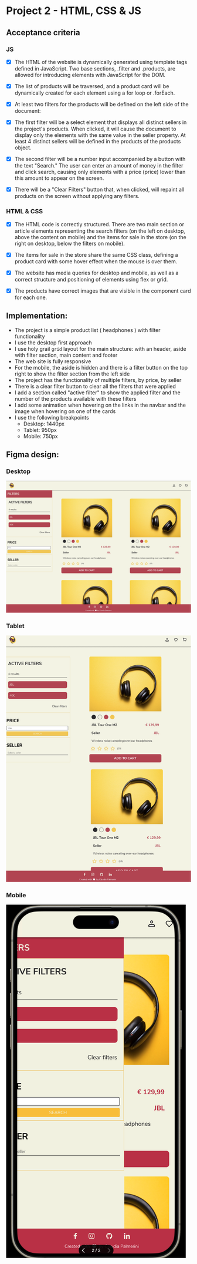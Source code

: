 # Project 2 - HTML, CSS & JS

## Acceptance criteria

### JS

- [x] The HTML of the website is dynamically generated using template tags defined in JavaScript. Two base sections, .filter and .products, are allowed for introducing elements with JavaScript for the DOM.

- [x] The list of products will be traversed, and a product card will be dynamically created for each element using a for loop or .forEach.

- [x] At least two filters for the products will be defined on the left side of the document: 

- [x] The first filter will be a select element that displays all distinct sellers in the project's products. When clicked, it will cause the document to display only the elements with the same value in the seller property. At least 4 distinct sellers will be defined in the products of the products object.

- [x] The second filter will be a number input accompanied by a button with the text "Search." The user can enter an amount of money in the filter and click search, causing only elements with a price (price) lower than this amount to appear on the screen.

- [x] There will be a "Clear Filters" button that, when clicked, will repaint all products on the screen without applying any filters.

### HTML & CSS

- [x] The HTML code is correctly structured. There are two main section or article elements representing the search filters (on the left on desktop, above the content on mobile) and the items for sale in the store (on the right on desktop, below the filters on mobile).

- [x] The items for sale in the store share the same CSS class, defining a product card with some hover effect when the mouse is over them.

- [x] The website has media queries for desktop and mobile, as well as a correct structure and positioning of elements using flex or grid.

- [x] The products have correct images that are visible in the component card for each one.

## Implementation:

- The project is a simple product list ( headphones ) with filter functionality
- I use the desktop first approach
- I use holy grail `grid` layout for the main structure: with an header, aside with filter section, main content and footer
- The web site is fully responsive
- For the mobile, the aside is hidden and there is a filter button on the top right to show the filter section from the left side
- The project has the functionality of multiple filters, by price, by seller
- There is a clear filter button to clear all the filters that were applied
- I add a section called "active filter" to show the applied filter and the number of the products available with these filters
- I add some animation when hovering on the links in the navbar and the image when hovering on one of the cards
- I use the following breakpoints
  - Desktop: 1440px
  - Tablet: 950px
  - Mobile: 750px

## Figma design:

### Desktop

![image info](./public/design/desktop.png)

### Tablet

![image info](./public/design/tablet.png)

### Mobile

![image info](./public/design/mobile.png)